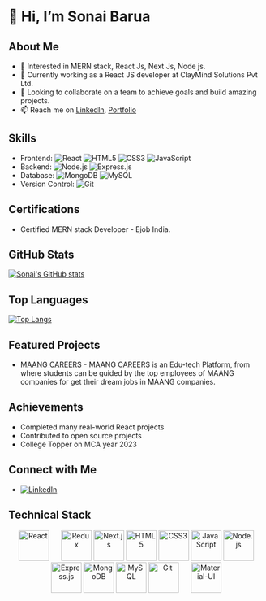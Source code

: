 # 👋 Hi, I’m Sonai Barua

## About Me
- 👀 Interested in MERN stack, React Js, Next Js, Node js.
- 🌱 Currently working as a React JS developer at ClayMind Solutions Pvt Ltd.
- 💼 Looking to collaborate on a team to achieve goals and build amazing projects.
- 📫 Reach me on [LinkedIn](https://www.linkedin.com/in/sonai-barua/), [Portfolio](https://port-folio-phi-neon.vercel.app/)

## Skills
- Frontend: 
  ![React](https://img.shields.io/badge/-React-61DAFB?logo=react&logoColor=white)
  ![HTML5](https://img.shields.io/badge/-HTML5-E34F26?logo=html5&logoColor=white)
  ![CSS3](https://img.shields.io/badge/-CSS3-1572B6?logo=css3&logoColor=white)
  ![JavaScript](https://img.shields.io/badge/-JavaScript-F7DF1E?logo=javascript&logoColor=black)
- Backend: 
  ![Node.js](https://img.shields.io/badge/-Node.js-339933?logo=node.js&logoColor=white)
  ![Express.js](https://img.shields.io/badge/-Express.js-000000?logo=express&logoColor=white)
- Database: 
  ![MongoDB](https://img.shields.io/badge/-MongoDB-47A248?logo=mongodb&logoColor=white)
  ![MySQL](https://img.shields.io/badge/-MySQL-4479A1?logo=mysql&logoColor=white)
- Version Control: 
  ![Git](https://img.shields.io/badge/-Git-F05032?logo=git&logoColor=white)

## Certifications
- Certified MERN stack Developer - Ejob India.

## GitHub Stats
[![Sonai's GitHub stats](https://github-readme-stats.vercel.app/api?username=LuminaryLogic-777&show_icons=true&theme=dark)](https://github.com/LuminaryLogic-777)

## Top Languages
[![Top Langs](https://github-readme-stats.vercel.app/api/top-langs/?username=LuminaryLogic-777&layout=compact&theme=dark)](https://github.com/LuminaryLogic-777)

## Featured Projects
- [MAANG CAREERS](https://www.maangcareers.com/) - MAANG CAREERS is an Edu-tech Platform, from where students can be guided by the top employees of MAANG companies for get their dream jobs in MAANG companies.

## Achievements
- Completed many real-world React projects
- Contributed to open source projects
- College Topper on MCA year 2023

## Connect with Me
- [![LinkedIn](https://img.shields.io/badge/-LinkedIn-0077B5?logo=linkedin&logoColor=white)](https://www.linkedin.com/in/sonai-barua/)



## Technical Stack
<p align="center">
  <img src="https://cdn.jsdelivr.net/gh/devicons/devicon/icons/react/react-original-wordmark.svg" alt="React" width="60" height="60" />
  <img src="https://cdn.jsdelivr.net/gh/devicons/devicon/icons/redux/redux-original.svg" alt="Redux" width="60" height="60" style="margin-left: 20px;" />
  <img src="https://cdn.jsdelivr.net/gh/devicons/devicon/icons/nextjs/nextjs-original-wordmark.svg" alt="Next.js" width="60" height="60" />
  <img src="https://cdn.jsdelivr.net/gh/devicons/devicon/icons/html5/html5-original-wordmark.svg" alt="HTML5" width="60" height="60" />
  <img src="https://cdn.jsdelivr.net/gh/devicons/devicon/icons/css3/css3-original-wordmark.svg" alt="CSS3" width="60" height="60" />
  <img src="https://cdn.jsdelivr.net/gh/devicons/devicon/icons/javascript/javascript-original.svg" alt="JavaScript" width="60" height="60" />
  <img src="https://cdn.jsdelivr.net/gh/devicons/devicon/icons/nodejs/nodejs-original-wordmark.svg" alt="Node.js" width="60" height="60" />
  <img src="https://cdn.jsdelivr.net/gh/devicons/devicon/icons/express/express-original-wordmark.svg" alt="Express.js" width="60" height="60" />
  <img src="https://cdn.jsdelivr.net/gh/devicons/devicon/icons/mongodb/mongodb-original-wordmark.svg" alt="MongoDB" width="60" height="60" />
  <img src="https://cdn.jsdelivr.net/gh/devicons/devicon/icons/mysql/mysql-original-wordmark.svg" alt="MySQL" width="60" height="60" />
  <img src="https://cdn.jsdelivr.net/gh/devicons/devicon/icons/git/git-original-wordmark.svg" alt="Git" width="60" height="60" />
  <img src="https://cdn.jsdelivr.net/gh/devicons/devicon/icons/materialui/materialui-original.svg" alt="Material-UI" width="60" height="60" style="margin-left: 20px;" />
</p>
